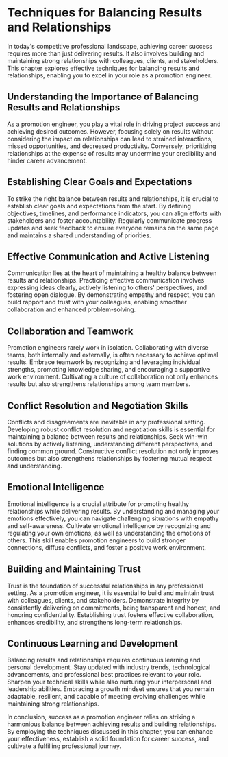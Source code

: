 Techniques for Balancing Results and Relationships
===========================================================

In today's competitive professional landscape, achieving career success requires more than just delivering results. It also involves building and maintaining strong relationships with colleagues, clients, and stakeholders. This chapter explores effective techniques for balancing results and relationships, enabling you to excel in your role as a promotion engineer.

Understanding the Importance of Balancing Results and Relationships
-------------------------------------------------------------------

As a promotion engineer, you play a vital role in driving project success and achieving desired outcomes. However, focusing solely on results without considering the impact on relationships can lead to strained interactions, missed opportunities, and decreased productivity. Conversely, prioritizing relationships at the expense of results may undermine your credibility and hinder career advancement.

Establishing Clear Goals and Expectations
-----------------------------------------

To strike the right balance between results and relationships, it is crucial to establish clear goals and expectations from the start. By defining objectives, timelines, and performance indicators, you can align efforts with stakeholders and foster accountability. Regularly communicate progress updates and seek feedback to ensure everyone remains on the same page and maintains a shared understanding of priorities.

Effective Communication and Active Listening
--------------------------------------------

Communication lies at the heart of maintaining a healthy balance between results and relationships. Practicing effective communication involves expressing ideas clearly, actively listening to others' perspectives, and fostering open dialogue. By demonstrating empathy and respect, you can build rapport and trust with your colleagues, enabling smoother collaboration and enhanced problem-solving.

Collaboration and Teamwork
--------------------------

Promotion engineers rarely work in isolation. Collaborating with diverse teams, both internally and externally, is often necessary to achieve optimal results. Embrace teamwork by recognizing and leveraging individual strengths, promoting knowledge sharing, and encouraging a supportive work environment. Cultivating a culture of collaboration not only enhances results but also strengthens relationships among team members.

Conflict Resolution and Negotiation Skills
------------------------------------------

Conflicts and disagreements are inevitable in any professional setting. Developing robust conflict resolution and negotiation skills is essential for maintaining a balance between results and relationships. Seek win-win solutions by actively listening, understanding different perspectives, and finding common ground. Constructive conflict resolution not only improves outcomes but also strengthens relationships by fostering mutual respect and understanding.

Emotional Intelligence
----------------------

Emotional intelligence is a crucial attribute for promoting healthy relationships while delivering results. By understanding and managing your emotions effectively, you can navigate challenging situations with empathy and self-awareness. Cultivate emotional intelligence by recognizing and regulating your own emotions, as well as understanding the emotions of others. This skill enables promotion engineers to build stronger connections, diffuse conflicts, and foster a positive work environment.

Building and Maintaining Trust
------------------------------

Trust is the foundation of successful relationships in any professional setting. As a promotion engineer, it is essential to build and maintain trust with colleagues, clients, and stakeholders. Demonstrate integrity by consistently delivering on commitments, being transparent and honest, and honoring confidentiality. Establishing trust fosters effective collaboration, enhances credibility, and strengthens long-term relationships.

Continuous Learning and Development
-----------------------------------

Balancing results and relationships requires continuous learning and personal development. Stay updated with industry trends, technological advancements, and professional best practices relevant to your role. Sharpen your technical skills while also nurturing your interpersonal and leadership abilities. Embracing a growth mindset ensures that you remain adaptable, resilient, and capable of meeting evolving challenges while maintaining strong relationships.

In conclusion, success as a promotion engineer relies on striking a harmonious balance between achieving results and building relationships. By employing the techniques discussed in this chapter, you can enhance your effectiveness, establish a solid foundation for career success, and cultivate a fulfilling professional journey.
